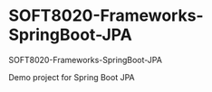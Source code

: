 # SOFT8020-Frameworks-SpringBoot-JPA
SOFT8020-Frameworks-SpringBoot-JPA

Demo project for Spring Boot JPA
